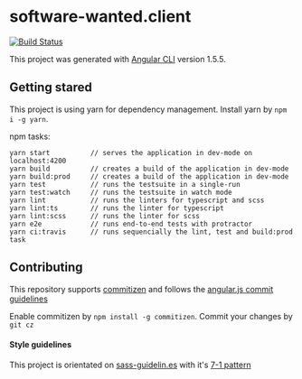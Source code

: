 # software-wanted.client

[![Build Status](https://travis-ci.org/Sh4bbY/sw-client.svg?branch=master)](https://travis-ci.org/Sh4bbY/sw-client)

This project was generated with [Angular CLI](https://github.com/angular/angular-cli) version 1.5.5.

## Getting stared

This project is using yarn for dependency management. Install yarn by `npm i -g yarn`.

npm tasks:

```
yarn start          // serves the application in dev-mode on localhost:4200
yarn build          // creates a build of the application in dev-mode
yarn build:prod     // creates a build of the application in dev-mode
yarn test           // runs the testsuite in a single-run
yarn test:watch     // runs the testsuite in watch mode
yarn lint           // runs the linters for typescript and scss
yarn lint:ts        // runs the linter for typescript
yarn lint:scss      // runs the linter for scss
yarn e2e            // runs end-to-end tests with protractor
yarn ci:travis      // runs sequencially the lint, test and build:prod task
```

## Contributing

This repository supports [commitizen](https://github.com/commitizen/cz-cli) 
and follows the [angular.js commit guidelines](https://github.com/angular/angular.js/blob/master/DEVELOPERS.md#-git-commit-guidelines)

Enable commitizen by `npm install -g commitizen`. 
Commit your changes by `git cz`

#### Style guidelines

This project is orientated on [sass-guidelin.es](https://sass-guidelin.es/) with it's [7-1 pattern](https://sass-guidelin.es/#the-7-1-pattern)
